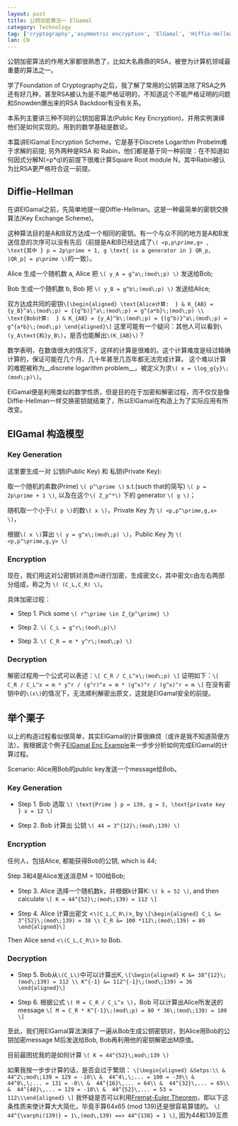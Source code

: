 ```yaml
---
layout: post
title: 公钥加密算法一 ElGamal
category: Technology
tag: ['cryptography','asymmetric encryption', 'ElGamal', 'Hiffie-Hellman']
lan: CH
---
```


公钥加密算法的作用大家都很熟悉了，比如大名鼎鼎的RSA，被誉为计算机领域最重要的算法之一。

学了Foundation of Cryptography之后，我了解了常用的公钥算法除了RSA之外还有好几种，甚至RSA被认为是不能严格证明的，不知道这个不能严格证明的问题和Snowden爆出来的RSA Backdoor有没有关系。

<!--preview-->

本系列主要讲三种不同的公钥加密算法(Public Key Encryption)，并用实例演绎他们是如何实现的。用到的数学基础是数论。

本篇讲ElGamal Encryption Scheme，它是基于Discrete Logarithm Probelm难于求解的前提; 
另外两种是RSA 和 Rabin，他们都是基于同一种前提：在不知道如何因式分解N(=p*q)的前提下很难计算Square Root module N，其中Rabin被认为比RSA更严格符合这一前提。

## Diffie-Hellman

在讲ElGamal之前，先简单地提一提Diffie-Hellman。这是一种最简单的密钥交换算法(Key Exchange Scheme)。

这种算法目的是A和B双方达成一个相同的密钥。有一个与众不同的地方是A和B发送信息的次序可以没有先后（前提是A和B已经达成了`\( <p,p\prime,g> , \text{其中 } p = 2p\prime + 1, g \text{ is a generator in } QR_p, |QR_p| = p\prime \)`的一致）。

Alice 生成一个随机数 a,
Alice 把 `\( y_A = g^a\;(mod\;p) \)` 发送给Bob;

Bob 生成一个随机数 b,
Bob 把 `\( y_B = g^b\;(mod\;p) \)` 发送给Alice;

双方达成共同的密钥`\[\begin{aligned} \text{Alice计算:  } & K_{AB} = {y_B}^a\;(mod\;p) = {(g^b)}^a\;(mod\;p) = g^{a*b}\;(mod\;p) \\
\text{Bob计算:  } & K_{AB} = {y_A}^b\;(mod\;p) = {(g^b)}^a\;(mod\;p) = g^{a*b}\;(mod\;p) \end{aligned}\]`
这里可能有一个疑问：其他人可以看到`\(y_A\text{和}y_B\)`，是否也能解出`\(K_{AB}\)`？

数学表明，在数值很大的情况下，这样的计算是很难的。这个计算难度是经过精确计算的，保证可能在几个月、几十年甚至几百年都无法完成计算。
这个难以计算的难题被称为__discrete logarithm problem__，被定义为求`\( x = \log_g{y}\;(mod\;p)\)`。

ElGamal便是利用类似的数学性质，但是目的在于加密和解密过程，而不仅仅是像Diffie-Hellman一样交换密钥就结束了，所以ElGamal在构造上为了实际应用有所改变。

## ElGamal 构造模型

### Key Generation

这里要生成一对 公钥(Public Key) 和 私钥(Private Key):

取一个随机的素数(Prime) `\( p^\prime \)` s.t.(such that的简写) `\( p = 2p\prime + 1 \)`, 以及在这个`\( Z_p^*\)` 下的 generator `\( g \)`；

随机取一个小于`\( p \)`的数`\( x \)`，Private Key 为 `\( <p,p^\prime,g,x> \)`，

根据`\( x \)`算出 `\( y = g^x\;(mod\;p) \)`，Public Key 为 `\( <p,p^\prime,g,y> \)`

### Encryption

现在，我们用这对公密钥对消息m进行加密，生成密文c，其中密文c由左右两部分组成，称之为 `\( (C_L,C_R) \)`。

具体加密过程：

  * Step 1. Pick some `\( r^\prime \in Z_{p^\prime} \)`

  * Step 2. `\( C_L = g^r\;(mod\;p)\)`

  * Step 3. `\( C_R = m * y^r\;(mod\;p) \)`

### Decryption

解密过程用一个公式可以表述：`\[ C_R / C_L^x\;(mod\;p) \]`
证明如下：`\[ C_R / C_L^x = m * y^r / (g^r)^x = m * (g^x)^r / (g^x)^r = m \]`
在没有密钥中的`\(x\)`的情况下，无法顺利解密出原文，这就是ElGamal安全的前提。

## 举个栗子

以上的构造过程看似很简单，其实ElGamal的计算很麻烦（或许是我不知道简便方法）。我根据这个例子[ElGamal Enc Example]来一步步分析如何完成ElGamal的计算过程。

Scenario: Alice用Bob的public key发送一个message给Bob。

### Key Generation

  * Step 1. Bob 选取 `\( \text{Prime } p = 139, g = 3, \text{private key } x = 12 \)`
  
  * Step 2. Bob 计算出 公钥 `\( 44 = 3^{12}\;(mod\;139) \)`

### Encryption

  任何人，包括Alice, 都能获得Bob的公钥, which is 44;

  Step 3和4是Alice发送消息M = 100给Bob;

  * Step 3. Alice 选择一个随机数k，并根据k计算K: `\( k = 52 \)`, and then calculate `\[ K = 44^{52}\;(mod\;139) = 112 \]`

  * Step 4. Alice 计算出密文 <`\(C_L,C_R\)`>, by `\[\begin{aligned} C_L &= 3^{52}\;(mod\;139) = 38 \\ C_R &= 100 *112\;(mod\;139) = 80 \end{aligned}\]`

  Then Alice send <`\(C_L,C_R\)`> to Bob.

### Decryption

  * Step 5. Bob从`\(C_L\)`中可以计算出K, `\[\begin{aligned} K &= 38^{12}\;(mod\;139) = 112 \\ K^{-1} &= 112^{-1}\;(mod\;139) = 36 \end{aligned}\]`

  * Step 6. 根据公式 `\( M = C_R / C_L^x \)`，Bob 可以计算出Alice所发送的message `\[ M = C_R * K^{-1}\;(mod\;p) = 80 * 36\;(mod\;139) = 100 \]`

至此，我们用ElGamal算法演绎了一遍从Bob生成公钥密钥对，到Alice用Bob的公钥加密message M后发送给Bob, Bob再利用他的密钥解密出M原值。

目前最困扰我的是如何计算 `\( K = 44^{52}\;mod\;139 \)`

如果我按一步步计算的话，是否会过于繁琐：
`\[\begin{aligned}
&Setps:\\
&  44^2\;mod\;139 = 129 = -10\\
&  44^4\,\;... = 100 = -39\\
&  44^8\,\;... = 131 = -8\\
&  44^{16}\,... = 64\\
&  44^{32}\,... = 65\\
&  44^{48}\,... = 129 = -10\\
&  44^{52}\,... = 53 = 112\\\end{aligned}
\]`
我怀疑是否可以利用[Fremat-Euler Theorem](http://en.wikipedia.org/wiki/Euler%27s_theorem)，即以下这条性质来使计算大大简化，毕竟手算64x65 (mod 139)还是很容易算错的。
`\[ 44^{\varphi(139)} = 1\,(mod\,139) ==> 44^{138} = 1 \]`, 因为44和139互质

[ElGamal Enc Example]: http://ta.ramk.fi/~jouko.teeriaho/cryptodict/Elgamal.pdf "ElGamal Encryption Algorithm"
[Euler]: http://en.wikipedia.org/wiki/Euler%27s_theorem "Euler theorem"

